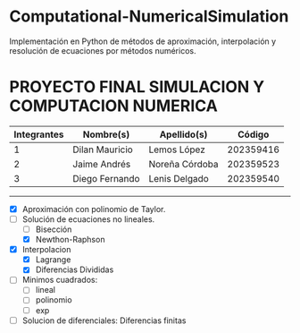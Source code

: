 # Computational-NumericalSimulation
Implementación en Python de métodos de aproximación, interpolación y resolución de ecuaciones por métodos numéricos.


# PROYECTO FINAL SIMULACION Y COMPUTACION NUMERICA

| Integrantes | Nombre(s)      | Apellido(s)    | Código    |
| ----------- | -------------- | -------------- | --------- |
| 1           | Dilan Mauricio | Lemos López    | 202359416 |
| 2           | Jaime Andrés   | Noreña Córdoba | 202359523 |
| 3           | Diego Fernando | Lenis Delgado  | 202359540 |

---

- [x] Aproximación con polinomio de Taylor.
- [ ] Solución de ecuaciones no lineales.
    - [ ] Bisección
    - [x] Newthon-Raphson
- [x] Interpolacion
    - [x] Lagrange
    - [x] Diferencias Divididas
- [ ] Minimos cuadrados:
    - [ ] lineal
    - [ ] polinomio
    - [ ] exp
- [ ] Solucion de diferenciales: Diferencias finitas
